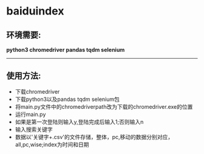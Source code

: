 # baiduindex
## 环境需要:

**python3 chromedriver pandas tqdm selenium**

---

## 使用方法:
- 下载chromedriver
- 下载python3以及pandas tqdm selenium包
- 将main.py文件中的chromedriverpath改为下载的chromedriver.exe的位置
- 运行main.py
- 如果是第一次登陆则输入y,登陆完成后输入1;否则输入n
- 输入搜索关键字
- 数据以'关键字+.csv'的文件存储，整体，pc,移动的数据分别对应，all,pc,wise;index为时间和日期